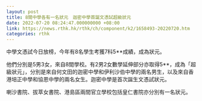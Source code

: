 ```yaml
---
layout: post
title: 8間中學各有一名狀元　迦密中學首誕文憑試超級狀元
date: 2022-07-20 08:24:47.000000000 +08:00
link: https://news.rthk.hk/rthk/ch/component/k2/1658493-20220720.htm
categories: rthk
---
```


中學文憑試今日放榜，今年有8名學生考獲7科5**成績，成為狀元。

他們分別是5男3女，來自8間學校。有2男2女數學延伸部分亦取得5**，成為「超級狀元」，分別是來自何文田的迦密中學和伊利沙伯中學的兩名男生，以及來自香港培正中學和協恩中學的兩名女生。迦密中學是首次誕生文憑試狀元。

喇沙書院、拔萃女書院、港島區兩間官立學校包括皇仁書院亦分別有一名狀元。
